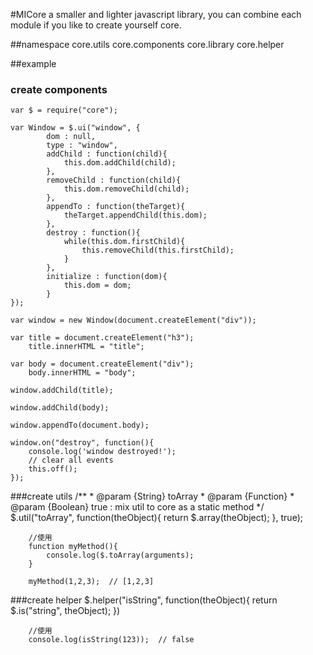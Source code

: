 #MICore
        a smaller and lighter javascript library, you can combine each module if you like to create yourself core.


##namespace
        core.utils
        core.components
        core.library
        core.helper


##example

### create components

<pre><code>var $ = require("core");

var Window = $.ui("window", {
        dom : null,
        type : "window",
        addChild : function(child){
            this.dom.addChild(child);
        },
        removeChild : function(child){
            this.dom.removeChild(child);
        },
        appendTo : function(theTarget){
            theTarget.appendChild(this.dom);
        },
        destroy : function(){
            while(this.dom.firstChild){
                this.removeChild(this.firstChild);
            }
        },
        initialize : function(dom){
            this.dom = dom;
        }
});

var window = new Window(document.createElement("div"));

var title = document.createElement("h3");
    title.innerHTML = "title";

var body = document.createElement("div");
    body.innerHTML = "body";

window.addChild(title);

window.addChild(body);

window.appendTo(document.body);

window.on("destroy", function(){
    console.log('window destroyed!');
    // clear all events
    this.off();
});</code></pre>

###create utils
        /**
        * @param {String} toArray
        * @param {Function}
        * @param {Boolean} true : mix util to core as a static method
        */
        $.util("toArray", function(theObject){
            return $.array(theObject);
        }, true);

        //使用
        function myMethod(){
            console.log($.toArray(arguments);
        }

        myMethod(1,2,3);  // [1,2,3]



###create helper
        $.helper("isString", function(theObject){
            return $.is("string", theObject);
        })

        //使用
        console.log(isString(123));  // false




        